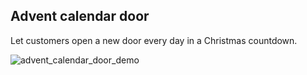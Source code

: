 ## Advent calendar door

Let customers open a new door every day in a Christmas countdown.

![advent_calendar_door_demo](https://raw.githubusercontent.com/loyjoy/welcome/master/help/bots/processes/subprocesses/advent_calendar_door_demo.png)
